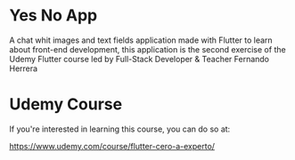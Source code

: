 # Yes No App
A chat whit images and text fields application made with Flutter to learn about front-end development, this application is the second exercise of the Udemy Flutter course led by Full-Stack Developer & Teacher Fernando Herrera

# Udemy Course
If you're interested in learning this course, you can do so at:

https://www.udemy.com/course/flutter-cero-a-experto/

